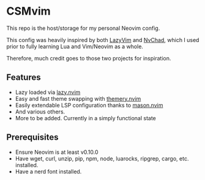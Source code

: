 # CSMvim
This repo is the host/storage for my personal Neovim config.

This config was heavily inspired by both [LazyVim](https://github.com/LazyVim/LazyVim) and [NvChad](https://github.com/NvChad/NvChad), which I used
prior to fully learning Lua and Vim/Neovim as a whole. 

Therefore, much credit goes to those two projects for inspiration.

## Features
- Lazy loaded via [lazy.nvim](https://github.com/folke/lazy.nvim)
- Easy and fast theme swapping with [themery.nvim](https://github.com/themery.nvim)
- Easily extendable LSP configuration thanks to [mason.nvim](https://github.com/mason-org/mason)
- And various others.
- More to be added. Currently in a simply functional state

## Prerequisites
- Ensure Neovim is at least v0.10.0
- Have wget, curl, unzip, pip, npm, node, luarocks, ripgrep, cargo, etc. installed.
- Have a nerd font installed.
